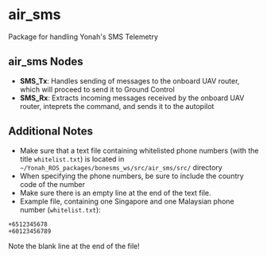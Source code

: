 # air_sms

Package for handling Yonah's SMS Telemetry

## air_sms Nodes

* **SMS_Tx**: Handles sending of messages to the onboard UAV router, which will proceed to send it to Ground Control
* **SMS_Rx**: Extracts incoming messages received by the onboard UAV router, inteprets the command, and sends it to the autopilot

## Additional Notes

* Make sure that a text file containing whitelisted phone numbers (with the title `whitelist.txt`) is located in `~/Yonah_ROS_packages/bonesms_ws/src/air_sms/src/` directory
* When specifying the phone numbers, be sure to include the country code of the number
* Make sure there is an empty line at the end of the text file.
* Example file, containing one Singapore and one Malaysian phone number (`whitelist.txt`):

```
+6512345678
+60123456789

```

Note the blank line at the end of the file!